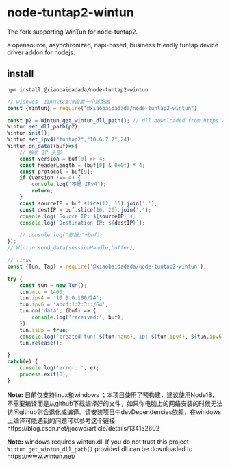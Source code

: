 # node-tuntap2-wintun
The fork  supporting WinTun for node-tuntap2.

a opensource, asynchronized, napi-based, business friendly tuntap device driver addon for nodejs.

## install
`npm install @xiaobaidadada/node-tuntap2-wintun`

```js
// widnwos  目前只仅支持设置一个适配器
const {Wintun} = require("@xiaobaidadada/node-tuntap2-wintun")

const p2 = Wintun.get_wintun_dll_path(); // dll downloaded from https://www.wintun.net/
Wintun.set_dll_path(p2);
Wintun.init();
Wintun.set_ipv4("tuntap2","10.6.7.7",24);
Wintun.on_data((buf)=>{
    // 解析 IP 头部
    const version = buf[0] >> 4;
    const headerLength = (buf[0] & 0x0f) * 4;
    const protocol = buf[9];
    if (version !== 4) {
        console.log('不是 IPv4');
        return;
    }
    const sourceIP = buf.slice(12, 16).join('.');
    const destIP = buf.slice(16, 20).join('.');
    console.log(`Source IP: ${sourceIP}`);
    console.log(`Destination IP: ${destIP}`);

    // console.log("数据:"+buf);
});
// Wintun.send_data(sessionHandle,buffer);

```

```javascript
// linux
const {Tun, Tap} = require('@xiaobaidadada/node-tuntap2-wintun');

try {
    const tun = new Tun();
    tun.mtu = 1400;
    tun.ipv4 = '10.0.0.100/24';
    tun.ipv6 = 'abcd:1:2:3::/64';
    tun.on('data', (buf) => {
        console.log('received:', buf);
    })
    tun.isUp = true;
    console.log(`created tun: ${tun.name}, ip: ${tun.ipv4}, ${tun.ipv6}, mtu: ${tun.mtu}`);
    tun.release();

}
catch(e) {
	console.log('error: ', e);
	process.exit(0);
}
```

**Note:** 目前仅支持linux和windows ；本项目使用了预构建，建议使用Node18，不需要编译而是从github下载编译好的文件，如果你电脑上的网络安装的时候无法访问github则会退化成编译。请安装项目中devDependencies依赖，在windows上编译可能遇到的问题可以参考这个链接https://blog.csdn.net/jjocwc/article/details/134152602

**Note:** windows requires wintun.dll If you do not trust this project `Wintun.get_wintun_dll_path()` provided dll can be downloaded to https://www.wintun.net/




